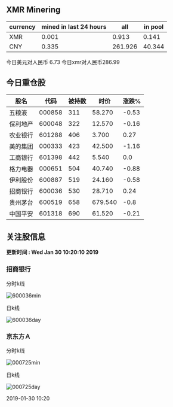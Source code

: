 ## XMR Minering

|currency|mined in last 24 hours|all|in pool|
|---|---|---|---|
|XMR|0.001|0.913|0.141|
|CNY|0.335|261.926|40.344|

今日美元对人民币 6.73	今日xmr对人民币286.99


## 今日重仓股 

|股名|代码|被持数|时价|涨跌%|
|---|---|---|---|---|
|五粮液|000858|311|58.270|-0.53|
|保利地产|600048|322|12.570|-0.16|
|农业银行|601288|406|3.700|0.27|
|美的集团|000333|423|42.500|-1.16|
|工商银行|601398|442|5.540|0.0|
|格力电器|000651|504|40.740|-0.88|
|伊利股份|600887|519|24.160|-0.58|
|招商银行|600036|530|28.710|0.24|
|贵州茅台|600519|658|679.540|-0.8|
|中国平安|601318|690|61.520|-0.21|

## 关注股信息
**更新时间 : Wed Jan 30 10:20:10 2019**
### 招商银行 
分时k线

![600036min](http://image.sinajs.cn/newchart/min/n/sh600036.gif)

日k线

![600036day](http://image.sinajs.cn/newchart/daily/n/sh600036.gif)

### 京东方Ａ 
分时k线

![000725min](http://image.sinajs.cn/newchart/min/n/sz000725.gif)

日k线

![000725day](http://image.sinajs.cn/newchart/daily/n/sz000725.gif)

2019-01-30 10:20